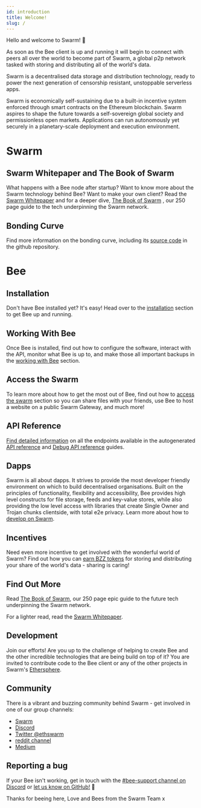 ```yaml
---
id: introduction
title: Welcome!
slug: /
---
```


Hello and welcome to Swarm! 🐝

As soon as the Bee client is up and running it will begin to connect with peers all over the world to become part of Swarm, a global p2p network tasked with storing and distributing all of the world's data.

Swarm is a decentralised data storage and distribution technology, ready to power the next generation of censorship resistant, unstoppable serverless apps.

Swarm is economically self-sustaining due to a built-in incentive system enforced through smart contracts on the Ethereum blockchain. Swarm aspires to shape the future towards a self-sovereign global society and permissionless open markets. Applications can run autonomously yet securely in a planetary-scale deployment and execution environment.

# Swarm

## Swarm Whitepaper and The Book of Swarm
What happens with a Bee node after startup? Want to know more about the Swarm technology behind Bee?
Want to make your own client? Read the <a href="/swarm-whitepaper.pdf" target="_blank" rel="noopener noreferrer">Swarm Whitepaper</a> and for a deeper dive, <a href="/the-book-of-swarm.pdf" target="_blank" rel="noopener noreferrer">The Book of Swarm</a> ,
our 250 page guide to the tech underpinning the Swarm network.

## Bonding Curve

Find more information on the bonding curve, including its [source code](https://github.com/ethersphere/bzzaar-contracts) in the github repository.

# Bee

## Installation
Don't have Bee installed yet? It's easy! Head over to the [installation](/docs/installation/quick-start) section to get Bee up and running.

## Working With Bee
Once Bee is installed, find out how to configure the software, interact with the API, monitor what Bee is up to, and make those all important backups in the [working with Bee](/docs/working-with-ant/introduction) section.

## Access the Swarm
To learn more about how to get the most out of Bee, find out how to [access the swarm](/docs/access-the-sana/upload-and-download) section so you can share files with your friends, use Bee to host a website on a public Swarm Gateway, and much more!
	
## API Reference
[Find detailed information](/docs/api-reference/api-reference) on all the endpoints available in the autogenerated <a href="/api" target="_blank" rel="noopener noreferrer">API reference</a> and <a href="/debug-api" target="_blank" rel="noopener noreferrer">Debug API reference</a> guides.

## Dapps

Swarm is all about dapps. It strives to provide the most developer
friendly environment on which to build decentralised
organisations. Built on the principles of functionality, flexibility
and accessibility, Bee provides high level constructs for file
storage, feeds and key-value stores, while also providing the low
level access with libraries that create Single Owner and Trojan chunks
clientside, with total e2e privacy. Learn more about how to [develop
on Swarm](/docs/dapps-on-sana/introduction).

## Incentives

Need even more incentive to get involved with the wonderful world of
Swarm? Find out how you can [earn BZZ
tokens](/docs/working-with-ant/cashing-out) for storing and
distributing your share of the world's data - sharing is caring!

## Find Out More

Read <a href="/the-book-of-swarm.pdf" target="_blank"
rel="noopener noreferrer">The Book of Swarm</a>, our 250 page epic
guide to the future tech underpinning the Swarm network.

For a lighter read, read the <a href="/swarm-whitepaper.pdf" target="_blank" rel="noopener noreferrer">Swarm Whitepaper</a>. 

## Development

Join our efforts! Are you up to the challenge of
helping to create Bee and the other incredible technologies that are
being build on top of it? You are invited to contribute code to the Bee
client or any of the other projects in Swarm's
[Ethersphere](https://github.com/ethersphere).

## Community

There is a vibrant and buzzing community behind Swarm - get involved
in one of our group channels:

- [Swarm](http://ethswarm.org)
- [Discord](https://discord.gg/wdghaQsGq5)
- [Twitter @ethswarm](https://twitter.com/ethswarm)
- [reddit channel](https://www.reddit.com/r/ethswarm/)
- [Medium](https://ethswarm.medium.com/)

## Reporting a bug
If your Bee isn't working, get in touch with the [#bee-support channel on Discord](https://discord.gg/wdghaQsGq5) or [let us know on GitHub!](https://github.com/ethersphere/bee/issues) 🐝

Thanks for beeing here, Love and Bees from the Swarm Team x
